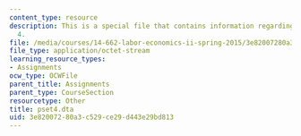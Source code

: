```yaml
---
content_type: resource
description: This is a special file that contains information regarding problem set
  4.
file: /media/courses/14-662-labor-economics-ii-spring-2015/3e82007280a3c529ce29d443e29bd813_pset4.dta
file_type: application/octet-stream
learning_resource_types:
- Assignments
ocw_type: OCWFile
parent_title: Assignments
parent_type: CourseSection
resourcetype: Other
title: pset4.dta
uid: 3e820072-80a3-c529-ce29-d443e29bd813
---
```

